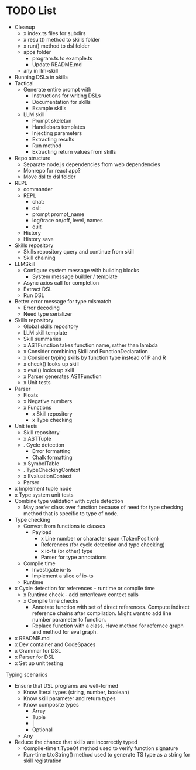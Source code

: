 # TODO List

* Cleanup
  * x index.ts files for subdirs
  * x result() method to skills folder
  * x run() method to dsl folder
  * apps folder
    * program.ts to example.ts
    * Update README.md
  * any in llm-skill
* Running DSLs in skills
* Tactical
  * Generate entire prompt with
    * Instructions for writing DSLs
    * Documentation for skills
    * Example skills
  * LLM skill
    * Prompt skeleton
    * Handlebars templates
    * Injecting parameters
    * Extracting results
    * Run method
    * Extracting return values from skills
* Repo structure
  * Separate node.js dependencies from web dependencies
  * Monrepo for react app?
  * Move dsl to dsl folder
* REPL
  * commander
  * REPL
    * chat:
    * dsl:
    * prompt prompt_name
    * log/trace on/off, level, names 
    * quit
  * History
  * History save
* Skills repository
  * Skills repository query and continue from skill
  * Skill chaining
* LLMSkill
  * Configure system message with building blocks
    * System message builder / template
  * Async axios call for completion
  * Extract DSL
  * Run DSL
* Better error message for type mismatch
  * Error decoding
  * Need type serializer
* Skills repository
  * Global skills repository
  * LLM skill template
  * Skill summaries
  * x ASTFunction takes function name, rather than lambda
  * x Consider combining Skill and FunctionDeclaration
  * x Consider typing skills by function type instead of P and R
  * x check() looks up skill
  * x eval() looks up skill
  * x Parser generates ASTFunction
  * x Unit tests
* Parser
  * Floats
  * x Negative numbers
  * x Functions
    * x Skill repository
    * x Type checking
* Unit tests
  * Skill repository
  * x ASTTuple
  * . Cycle detection
    * Error formatting
    * Chalk formatting
  * x SymbolTable
  * . TypeCheckingContext
  * x EvaluationContext
  * Parser
* x Implement tuple node
* x Type system unit tests
* Combine type validation with cycle detection
  * May prefer class over function because of need for type checking method that is specific to type of node.
* Type checking
  * Convert from functions to classes
    * Payload
      * x Line number or character span (TokenPosition)
      * References (for cycle detection and type checking)
      * x io-ts (or other) type
      * Parser for type annotations
  * Compile time
    * Investigate io-ts
    * Implement a slice of io-ts
  * Runtime
* x Cycle detection for references - runtime or compile time
  * x Runtime check - add enter/leave context calls
  * x Compile time checks
    * Annotate function with set of direct references. Compute indirect reference chains after compilation. Might want to add line number parameter to function.
    * Replace function with a class. Have method for refernce graph and method for eval graph.
* x README.md
* x Dev container and CodeSpaces
* x Grammar for DSL
* x Parser for DSL
* x Set up unit testing


Typing scenarios
* Ensure that DSL programs are well-formed
  * Know literal types (string, number, boolean)
  * Know skill parameter and return types
  * Know composite types
    * Array
    * Tuple
    * |
    * Optional
  * Any
* Reduce the chance that skills are incorrectly typed
  * Compile-time t.TypeOf<X> method used to verify function signature
  * Run-time t.toString() method used to generate TS type as a string for skill registration
